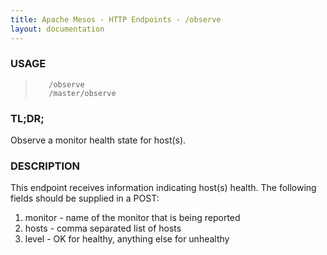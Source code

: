 ```yaml
---
title: Apache Mesos - HTTP Endpoints - /observe
layout: documentation
---
```

<!--- This is an automatically generated file. DO NOT EDIT! --->

### USAGE ###
>        /observe
>        /master/observe

### TL;DR; ###
Observe a monitor health state for host(s).

### DESCRIPTION ###
This endpoint receives information indicating host(s)
health.
The following fields should be supplied in a POST:
1. monitor - name of the monitor that is being reported
2. hosts - comma separated list of hosts
3. level - OK for healthy, anything else for unhealthy